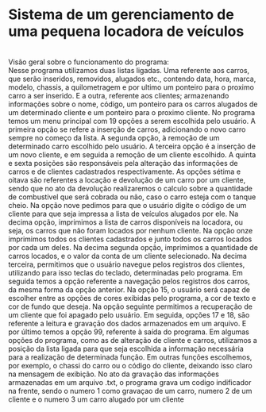 # Sistema de um gerenciamento de uma pequena locadora de veículos

<br> Visão geral sobre o funcionamento do programa: </b> </br> 
Nesse programa utilizamos duas listas ligadas. Uma referente aos carros, que serão inseridos, removidos, alugados etc., contendo data, hora, marca, modelo, chassis, a quilometragem e por ultimo um ponteiro para o proximo carro a ser inserido. E a outra, referente aos clientes; armazenando informações sobre o nome, código, um ponteiro para os carros alugados de um determinado cliente e um ponteiro para o proximo cliente. No programa temos um menu principal com 19 opções a serem escolhida pelo usuário. A primeira opção se refere a inserção de carros, adicionando o novo carro sempre no começo da lista. A segunda opção, à remoção de um determinado carro escolhido pelo usuário. A terceira opção é a inserção de um novo cliente, e em seguida a remoção de um cliente escolhido. A quinta e sexta posições são responsáveis pela alteração das informações de carros e de clientes cadastrados respectivamente. As opções sétima e oitava são referentes a locação e devolução de um carro por um cliente, sendo que no ato da devolução realizaremos o calculo sobre a quantidade de combustivel que será cobrada ou não, caso o carro esteja com o tanque cheio. Na opção nove pedimos para que o usuário digite o código de um cliente para que seja impressa a lista de veículos alugados por ele. Na decima opção, imprimimos a lista de carros disponíveis na locadora, ou seja, os carros que não foram locados por nenhum cliente. Na opção onze imprimimos todos os clientes cadastrados e junto todos os carros locados por cada um deles. Na decima segunda opção, imprimimos a quantidade de carros locados, e o valor da conta de um cliente selecionado. Na decima terceira, permitimos que o usuário navegue pelos registros dos clientes, utilizando para isso teclas do teclado, determinadas pelo programa. Em seguida temos a opção referente a navegaçāo pelos registros dos carros, da mesma forma da opção anterior. Na opção 15, o usuário será capaz de escolher entre as opções de cores exibidas pelo programa, a cor de texto e cor de fundo que deseja. Na opção seguinte permitimos a recuperação de um cliente que foi apagado pelo usuário. Em seguida, opções 17 e 18,  sāo referente a leitura e gravaçāo dos dados armazenados em um arquivo. E por último temos a opção 99, referente à saída do programa. Em algumas opções do programa, como as de alteração de cliente e carros, utilizamos a posição da lista ligada para que seja escolhida a informação necessária para a realização de determinada função. Em outras funções escolhemos, por exemplo, o chassi do carro ou o código do cliente, deixando isso claro na mensagem de exibição. No ato da gravação das informações armazenadas em um arquivo .txt, o programa grava um codigo indificador na frente, sendo o numero 1 como gravaçao de um carro, numero 2 de um cliente e o numero 3 um carro alugado por um cliente
